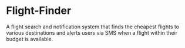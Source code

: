 # Flight-Finder
A flight search and notification system that finds the cheapest flights to various destinations and alerts users via SMS when a flight within their budget is available.
